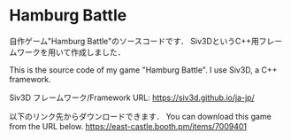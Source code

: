 # Hamburg Battle
自作ゲーム"Hamburg Battle"のソースコードです．
Siv3DというC++用フレームワークを用いて作成しました．

This is the source code of my game "Hamburg Battle".
I use Siv3D, a C++ framework.

Siv3D フレームワーク/Framework URL: https://siv3d.github.io/ja-jp/

以下のリンク先からダウンロードできます．
You can download this game from the URL below.
https://east-castle.booth.pm/items/7009401
